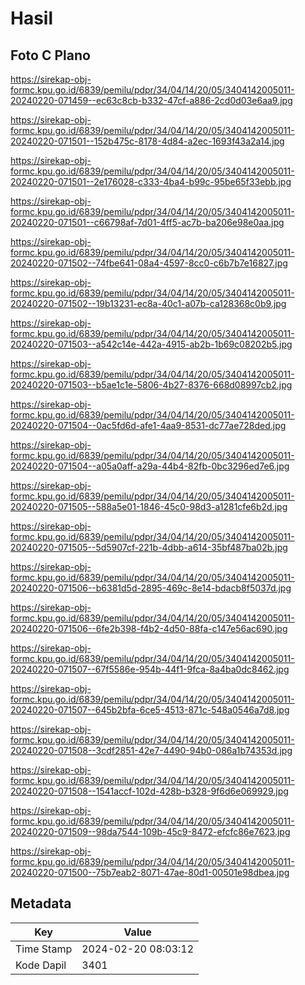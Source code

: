 # Hasil

## Foto C Plano

https://sirekap-obj-formc.kpu.go.id/6839/pemilu/pdpr/34/04/14/20/05/3404142005011-20240220-071459--ec63c8cb-b332-47cf-a886-2cd0d03e6aa9.jpg

https://sirekap-obj-formc.kpu.go.id/6839/pemilu/pdpr/34/04/14/20/05/3404142005011-20240220-071501--152b475c-8178-4d84-a2ec-1693f43a2a14.jpg

https://sirekap-obj-formc.kpu.go.id/6839/pemilu/pdpr/34/04/14/20/05/3404142005011-20240220-071501--2e176028-c333-4ba4-b99c-95be65f33ebb.jpg

https://sirekap-obj-formc.kpu.go.id/6839/pemilu/pdpr/34/04/14/20/05/3404142005011-20240220-071501--c66798af-7d01-4ff5-ac7b-ba206e98e0aa.jpg

https://sirekap-obj-formc.kpu.go.id/6839/pemilu/pdpr/34/04/14/20/05/3404142005011-20240220-071502--74fbe641-08a4-4597-8cc0-c6b7b7e16827.jpg

https://sirekap-obj-formc.kpu.go.id/6839/pemilu/pdpr/34/04/14/20/05/3404142005011-20240220-071502--19b13231-ec8a-40c1-a07b-ca128368c0b9.jpg

https://sirekap-obj-formc.kpu.go.id/6839/pemilu/pdpr/34/04/14/20/05/3404142005011-20240220-071503--a542c14e-442a-4915-ab2b-1b69c08202b5.jpg

https://sirekap-obj-formc.kpu.go.id/6839/pemilu/pdpr/34/04/14/20/05/3404142005011-20240220-071503--b5ae1c1e-5806-4b27-8376-668d08997cb2.jpg

https://sirekap-obj-formc.kpu.go.id/6839/pemilu/pdpr/34/04/14/20/05/3404142005011-20240220-071504--0ac5fd6d-afe1-4aa9-8531-dc77ae728ded.jpg

https://sirekap-obj-formc.kpu.go.id/6839/pemilu/pdpr/34/04/14/20/05/3404142005011-20240220-071504--a05a0aff-a29a-44b4-82fb-0bc3296ed7e6.jpg

https://sirekap-obj-formc.kpu.go.id/6839/pemilu/pdpr/34/04/14/20/05/3404142005011-20240220-071505--588a5e01-1846-45c0-98d3-a1281cfe6b2d.jpg

https://sirekap-obj-formc.kpu.go.id/6839/pemilu/pdpr/34/04/14/20/05/3404142005011-20240220-071505--5d5907cf-221b-4dbb-a614-35bf487ba02b.jpg

https://sirekap-obj-formc.kpu.go.id/6839/pemilu/pdpr/34/04/14/20/05/3404142005011-20240220-071506--b6381d5d-2895-469c-8e14-bdacb8f5037d.jpg

https://sirekap-obj-formc.kpu.go.id/6839/pemilu/pdpr/34/04/14/20/05/3404142005011-20240220-071506--6fe2b398-f4b2-4d50-88fa-c147e56ac690.jpg

https://sirekap-obj-formc.kpu.go.id/6839/pemilu/pdpr/34/04/14/20/05/3404142005011-20240220-071507--67f5586e-954b-44f1-9fca-8a4ba0dc8462.jpg

https://sirekap-obj-formc.kpu.go.id/6839/pemilu/pdpr/34/04/14/20/05/3404142005011-20240220-071507--645b2bfa-6ce5-4513-871c-548a0546a7d8.jpg

https://sirekap-obj-formc.kpu.go.id/6839/pemilu/pdpr/34/04/14/20/05/3404142005011-20240220-071508--3cdf2851-42e7-4490-94b0-086a1b74353d.jpg

https://sirekap-obj-formc.kpu.go.id/6839/pemilu/pdpr/34/04/14/20/05/3404142005011-20240220-071508--1541accf-102d-428b-b328-9f6d6e069929.jpg

https://sirekap-obj-formc.kpu.go.id/6839/pemilu/pdpr/34/04/14/20/05/3404142005011-20240220-071509--98da7544-109b-45c9-8472-efcfc86e7623.jpg

https://sirekap-obj-formc.kpu.go.id/6839/pemilu/pdpr/34/04/14/20/05/3404142005011-20240220-071500--75b7eab2-8071-47ae-80d1-00501e98dbea.jpg


## Metadata

| Key        | Value               |
| ---------- | ------------------- |
| Time Stamp | 2024-02-20 08:03:12 |
| Kode Dapil | 3401                |



